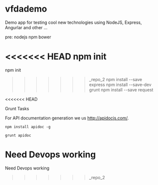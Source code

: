 # vfdademo
Demo app for testing cool new technologies using NodeJS, Express, Angurlar and other ...

pre:
nodejs
npm
bower

<<<<<<< HEAD
npm init
=======
npm init 
>>>>>>> _repo_2
npm install --save express
npm install --save-dev  grunt
npm install --save request

<<<<<<< HEAD

Grunt Tasks

For API documentation generation we us http://apidocjs.com/.

<code>npm install apidoc -g</code>

<code>grunt apidoc</code>

Need Devops working
=======
Need Devops working

>>>>>>> _repo_2
